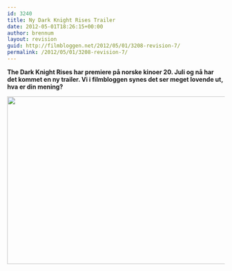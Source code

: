 ```yaml
---
id: 3240
title: Ny Dark Knight Rises Trailer
date: 2012-05-01T18:26:15+00:00
author: brennum
layout: revision
guid: http://filmbloggen.net/2012/05/01/3208-revision-7/
permalink: /2012/05/01/3208-revision-7/
---
```

**The Dark Knight Rises har premiere på norske kinoer 20. Juli og nå har det kommet en ny trailer. Vi i filmbloggen synes det ser meget lovende ut, hva er din mening?**

<!--more-->

<a href="http://filmbloggen.net/?attachment_id=3237" rel="attachment wp-att-3237"><img class="alignnone size-large wp-image-3237" src="http://filmbloggen.net/wp-content/uploads//2012/05/Bane-Batman-The-Dark-Knight-Rises-Tom-Hardy-2560x1600-620x387.jpg" alt="" width="620" height="387" /></a>